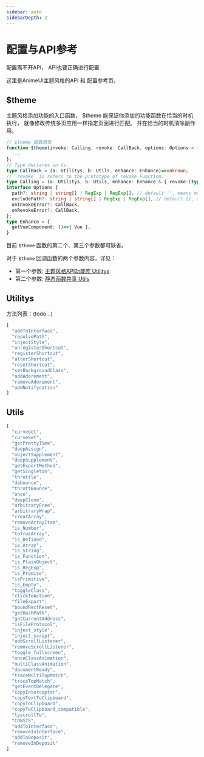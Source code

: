 ```yaml
---
sidebar: auto
sidebarDepth: 2
---
```


# 配置与API参考

配置离不开API， API也要正确进行配置

这里是AnimeUI主题风格的API 和 配置参考页。


## $theme

主题风格添加功能的入口函数，
$theme 能保证你添加的功能函数在恰当的时机执行，
就像修改传统多页应用一样指定页面进行匹配。
并在恰当的时机清除副作用。

```ts
// $theme 函数原型
function $theme(invoke: Calling, revoke: CallBack, options: Options = {}){
  ...
};
// Type declares in ts.
type CallBack = (a: Utilitys, b: Utils, enhance: Enhance)=>unknown;
// `revoke` is refers to the prototype of revoke Function.
type Calling = (a: Utilitys, b: Utils, enhance: Enhance & { revoke:(typeof revoke) })=>unknown; 
interface Options {
  path?: string | string[] | RegExp | RegExp[], // default '', means match all.
  excludePath?: string | string[] | RegExp | RegExp[], // default [], means match none.
  onInvokeError?: CallBack,
  onRevokeError?: CallBack,
};
type Enhance = {
  getVueComponent: ()=>{ Vue },
}


```

目前 `$theme` 函数的第二个、第三个参数都可缺省。

对于 `$theme` 回调函数的两个参数内容，详见：
- 第一个参数: [主题风格API功能库 Utilitys](#Utilitys)
- 第二个参数: [静态函数共享 Utils](#Utils)



## Utilitys

方法列表：(todo...)
```js
[
  "addToInterface",
  "resolvePath",
  "injectStyle",
  "unregisterShortcut",
  "registerShortcut",
  "alterShortcut",
  "resetShortcut",
  "setBackgroundClass",
  "addAdorement",
  "removeAdorement",
  "addNotifycation"
]
```

## Utils

```js
[
  "curveGet"​,
  "curveSet"​,
  "getPrettyTime"​,
  "deepAssign"​,
  "objectSupplement"​,
  "deepSupplement"​,
  "getExportMethod"​,
  "getSingleton"​,
  "throttle"​,
  "debounce"​,
  "throttBounce"​,
  "once"​,
  "deepClone"​,
  "arbitraryFree"​,
  "arbitraryWrap"​,
  "creatArray"​,
  "removeArrayItem"​,
  "is_Number"​,
  "toTrueArray"​,
  "is_Defined"​,
  "is_Array"​,
  "is_String"​,
  "is_Function"​,
  "is_PlainObject"​,
  "is_RegExp"​,
  "is_Promise"​,
  "isPrimitive"​,
  "is_Empty"​,
  "toggleClass"​,
  "clickToAction"​,
  "fileExport"​,
  "boundRectReset"​,
  "getHashPath"​,
  "getCurrentAddress"​,
  "isFileProtocol"​,
  "inject_style"​,
  "inject_script"​,
  "addScrollListener"​,
  "removeScrollListener"​,
  "toggle_fullscreen"​,
  "onceClassAnimation"​,
  "multiClassAnimation"​,
  "documentReady"​,
  "traceMultiTopMatch"​,
  "traceTopMatch"​,
  "getEventDelegate"​,
  "copyInterceptor"​,
  "copyTextToClipboard"​,
  "copyToClipboard"​,
  "copyToClipboard_compatible"​,
  "lyscrollTo"​,
  "CONSTS"​,
  "addToInterface"​,
  "removeInInterface"​,
  "addToDeposit"​,
  "removeInDeposit"
]
```
